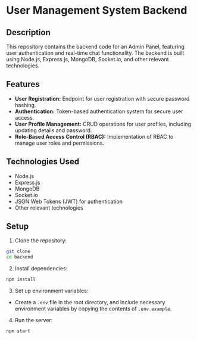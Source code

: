 # User Management System Backend

## Description
This repository contains the backend code for an Admin Panel, featuring user authentication and real-time chat functionality. The backend is built using Node.js, Express.js, MongoDB, Socket.io, and other relevant technologies.

## Features
- **User Registration:** Endpoint for user registration with secure password hashing.
- **Authentication:** Token-based authentication system for secure user access.
- **User Profile Management:** CRUD operations for user profiles, including updating details and password.
- **Role-Based Access Control (RBAC):** Implementation of RBAC to manage user roles and permissions.

## Technologies Used
- Node.js
- Express.js
- MongoDB
- Socket.io
- JSON Web Tokens (JWT) for authentication
- Other relevant technologies

## Setup
1. Clone the repository:
``` bash
git clone 
cd backend
```
2. Install dependencies:
    
``` bash
npm install
```
3. Set up environment variables:
- Create a `.env` file in the root directory, and include necessary environment variables by copying the contents of `.env.example`.


4. Run the server:

```bash
npm start
```